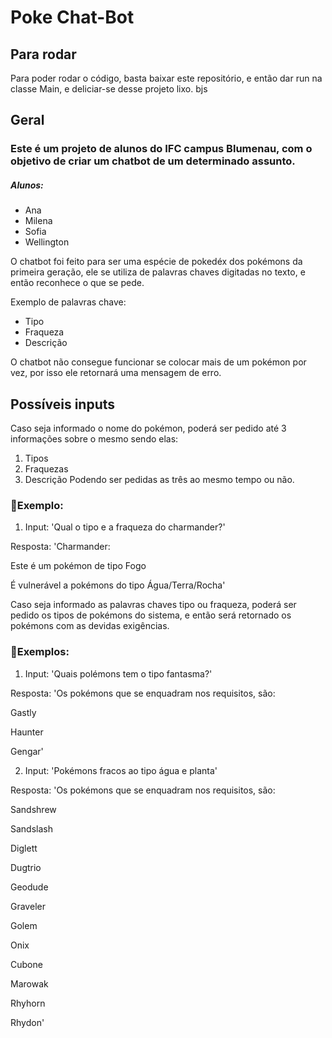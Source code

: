 # Poke Chat-Bot

## Para rodar

Para poder rodar o código, basta baixar este repositório, e então dar run na classe Main, e deliciar-se desse projeto lixo. bjs

## Geral

### Este é um projeto de alunos do IFC campus Blumenau, com o objetivo de criar um chatbot de um determinado assunto.

##### Alunos:
- Ana
- Milena
- Sofia
- Wellington

O chatbot foi feito para ser uma espécie de pokedéx dos pokémons da primeira geração, ele se utiliza de palavras chaves digitadas no texto, e então reconhece o que se pede.

Exemplo de palavras chave:
- Tipo
- Fraqueza
- Descrição

O chatbot não consegue funcionar se colocar mais de um pokémon por vez, por isso ele retornará uma mensagem de erro.

## Possíveis inputs

Caso seja informado o nome do pokémon, poderá ser pedido até 3 informações sobre o mesmo sendo elas:
1. Tipos
2. Fraquezas
3. Descrição
Podendo ser pedidas as três ao mesmo tempo ou não.

### 🔴Exemplo:
1. Input: 'Qual o tipo e a fraqueza do charmander?'

Resposta: 'Charmander:

Este é um pokémon de tipo Fogo

É vulnerável a pokémons do tipo Água/Terra/Rocha'

Caso seja informado as palavras chaves tipo ou fraqueza, poderá ser pedido os tipos de pokémons do sistema, e então será retornado os pokémons com as devidas exigências.

### 🔴Exemplos:
1. Input: 'Quais polémons tem o tipo fantasma?'

Resposta: 'Os pokémons que se enquadram nos requisitos, são:

Gastly

Haunter

Gengar'

2. Input: 'Pokémons fracos ao tipo água e planta'

Resposta: 'Os pokémons que se enquadram nos requisitos, são:

Sandshrew

Sandslash

Diglett

Dugtrio

Geodude

Graveler

Golem

Onix

Cubone

Marowak

Rhyhorn

Rhydon'
